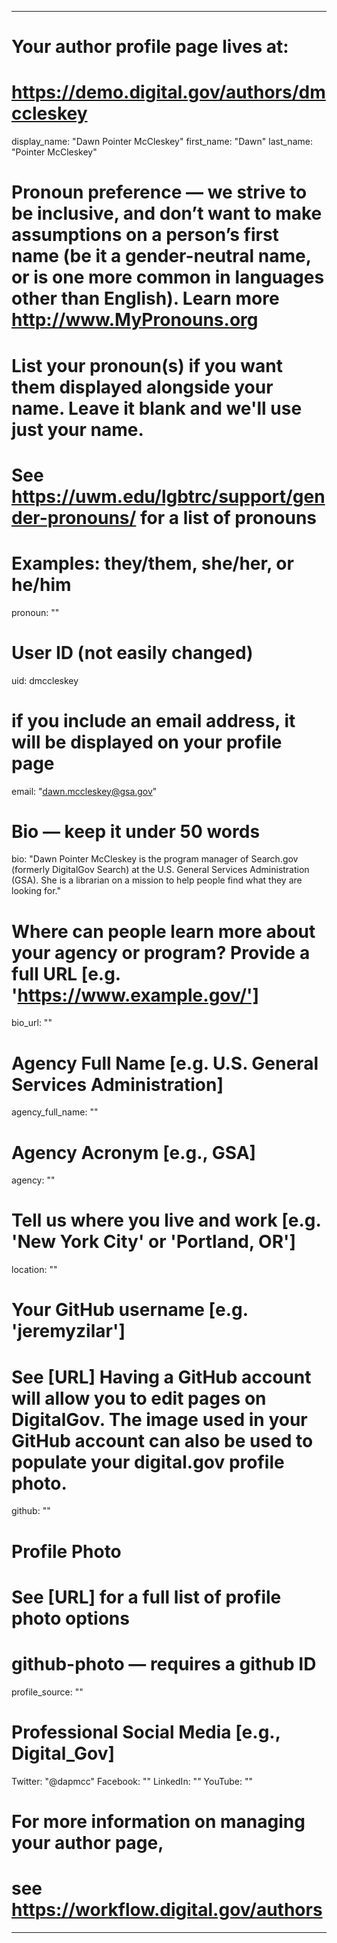 
---

# Your author profile page lives at:
# https://demo.digital.gov/authors/dmccleskey

display_name: "Dawn Pointer McCleskey"
first_name: "Dawn"
last_name: "Pointer McCleskey"

# Pronoun preference — we strive to be inclusive, and don’t want to make assumptions on a person’s first name (be it a gender-neutral name, or is one more common in languages other than English). Learn more http://www.MyPronouns.org
# List your pronoun(s) if you want them displayed alongside your name. Leave it blank and we'll use just your name.
# See https://uwm.edu/lgbtrc/support/gender-pronouns/ for a list of pronouns
# Examples: they/them, she/her, or he/him
pronoun: ""

# User ID (not easily changed)
uid: dmccleskey

# if you include an email address, it will be displayed on your profile page
email: "dawn.mccleskey@gsa.gov"

# Bio — keep it under 50 words
bio: "Dawn Pointer McCleskey is the program manager of Search.gov (formerly DigitalGov Search) at the U.S. General Services Administration (GSA). She is a librarian on a mission to help people find what they are looking for."

# Where can people learn more about your agency or program? Provide a full URL [e.g. 'https://www.example.gov/']
bio_url: ""

# Agency Full Name [e.g. U.S. General Services Administration]
agency_full_name: ""

# Agency Acronym [e.g., GSA]
agency: ""

# Tell us where you live and work [e.g. 'New York City' or 'Portland, OR']
location: ""

# Your GitHub username [e.g. 'jeremyzilar']
# See [URL] Having a GitHub account will allow you to edit pages on DigitalGov. The image used in your GitHub account can also be used to populate your digital.gov profile photo.
github: ""

# Profile Photo
# See [URL] for a full list of profile photo options
# github-photo — requires a github ID
profile_source: ""

# Professional Social Media [e.g., Digital_Gov]
Twitter: "@dapmcc"
Facebook: ""
LinkedIn: ""
YouTube: ""

# For more information on managing your author page,
# see https://workflow.digital.gov/authors

---
